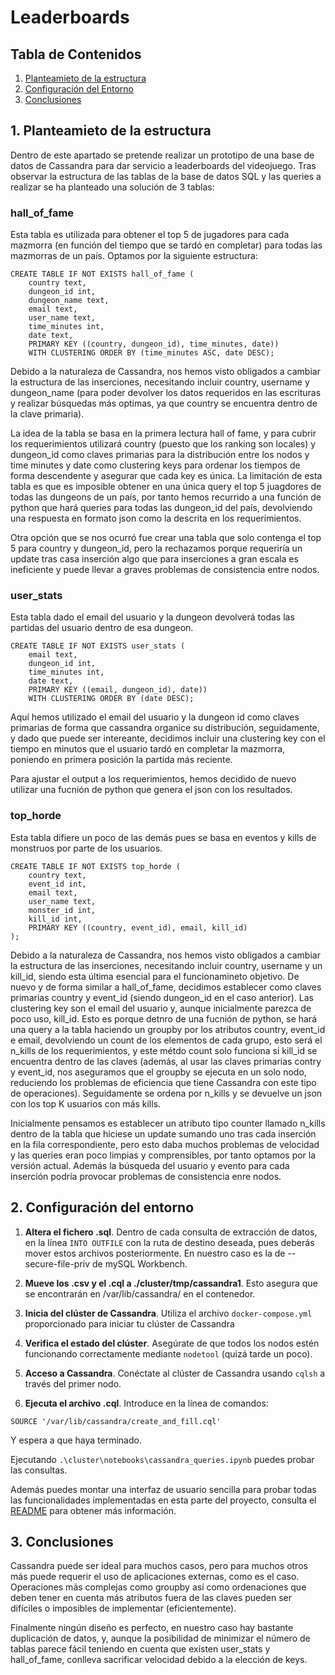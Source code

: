 # Leaderboards
## Tabla de Contenidos

1. [Planteamieto de la estructura](#planteamiento-estructura)
3. [Configuración del Entorno](#configuración-del-entorno)
4. [Conclusiones](#conclusiones)

## 1. Planteamieto de la estructura

Dentro de este apartado se pretende realizar un prototipo de una base de datos de Cassandra para dar servicio a leaderboards del videojuego. Tras observar la estructura de las tablas de la base de datos SQL y las queries a realizar se ha planteado una solución de 3 tablas:

### hall_of_fame
Esta tabla es utilizada para obtener el top 5 de jugadores para cada mazmorra (en función del tiempo que se tardó en completar) para todas las mazmorras de un país. Optamos por la siguiente estructura:
```
CREATE TABLE IF NOT EXISTS hall_of_fame (
    country text,
    dungeon_id int,
    dungeon_name text,
    email text,
    user_name text,
    time_minutes int,
    date text,
    PRIMARY KEY ((country, dungeon_id), time_minutes, date))
    WITH CLUSTERING ORDER BY (time_minutes ASC, date DESC);
```
Debido a la naturaleza de Cassandra, nos hemos visto obligados a cambiar la estructura de las inserciones, necesitando incluir country, username y dungeon_name (para poder devolver los datos requeridos en las escrituras y realizar búsquedas más optimas, ya que country se encuentra dentro de la clave primaria). 

La idea de la tabla se basa en la primera lectura hall of fame, y para cubrir los requerimientos utilizará country (puesto que los ranking son locales) y dungeon_id como claves primarias para la distribución entre los nodos y time minutes y date como clustering keys para ordenar los tiempos de forma descendente y asegurar que cada key es única. La limitación de esta tabla es que es imposible obtener en una única query el top 5 juagdores de todas las dungeons de un país, por tanto hemos recurrido a una función de python que hará queries para todas las dungeon_id del país, devolviendo una respuesta en formato json como la descrita en los requerimientos.

Otra opción que se nos ocurró fue crear una tabla que solo contenga el top 5 para country y dungeon_id, pero la rechazamos porque requeriría un update tras casa inserción algo que para inserciones a gran escala es ineficiente y puede llevar a graves problemas de consistencia entre nodos.

### user_stats
Esta tabla dado el email del usuario y la dungeon devolverá todas las partidas del usuario dentro de esa dungeon.
```
CREATE TABLE IF NOT EXISTS user_stats (
    email text,
    dungeon_id int,
    time_minutes int,
    date text,
    PRIMARY KEY ((email, dungeon_id), date))
    WITH CLUSTERING ORDER BY (date DESC);
```
Aquí hemos utilizado el email del usuario y la dungeon id como claves primarias de forma que cassandra organice su distribución, seguidamente, y dado que puede ser intereante, decidimos incluir una clustering key con el tiempo en minutos que el usuario tardó en completar la mazmorra, poniendo en primera posición la partida más reciente. 

Para ajustar el output a los requerimientos, hemos decidido de nuevo utilizar una fucnión de python que genera el json con los resultados.

### top_horde
Esta tabla difiere un poco de las demás pues se basa en eventos y kills de monstruos por parte de los usuarios.
```
CREATE TABLE IF NOT EXISTS top_horde (
    country text,
    event_id int,
    email text,
    user_name text,
    monster_id int,
    kill_id int,
    PRIMARY KEY ((country, event_id), email, kill_id)
);
```
Debido a la naturaleza de Cassandra, nos hemos visto obligados a cambiar la estructura de las inserciones, necesitando incluir country, username y un kill_id, siendo esta última esencial para el funcionamineto objetivo. De nuevo y de forma similar a hall_of_fame, decidimos establecer como claves primarias country y event_id (siendo dungeon_id en el caso anterior). Las clustering key son el email del usuario y, aunque inicialmente parezca de poco uso, kill_id. Esto es porque detnro de una fucnión de python, se hará una query a la tabla haciendo un groupby por los atributos country, event_id e email, devolviendo un count de los elementos de cada grupo, esto será el n_kills de los requerimientos, y este métdo count solo funciona si kill_id se encuentra dentro de las claves (además, al usar las claves primarias contry y event_id, nos aseguramos que el groupby se ejecuta en un solo nodo, reduciendo los problemas de eficiencia que tiene Cassandra con este tipo de operaciones). Seguidamente se ordena por n_kills y se devuelve un json con los top K usuarios con más kills.

Inicialmente pensamos es establecer un atributo tipo counter llamado n_kills dentro de la tabla que hiciese un update sumando uno tras cada inserción en la fila correspondiente, pero esto daba muchos problemas de velocidad y las queries eran poco limpias y comprensibles, por tanto optamos por la versión actual. Además la búsqueda del usuario y evento para cada inserción podría provocar problemas de consistencia enre nodos.


## 2. Configuración del entorno

1. **Altera el fichero .sql**. Dentro de cada consulta de extracción de datos, en la línea ```INTO OUTFILE``` con la ruta de destino deseada, pues deberás mover estos archivos posteriormente. En nuestro caso es la de --secure-file-priv de mySQL Workbench.

2. **Mueve los .csv y el .cql a ./cluster/tmp/cassandra1**. Esto asegura que se encontrarán en /var/lib/cassandra/ en el contenedor.

3. **Inicia del clúster de Cassandra**. Utiliza el archivo `docker-compose.yml`
    proporcionado para iniciar tu clúster de Cassandra
4. **Verifica el estado del clúster**. Asegúrate de que todos los nodos
    estén funcionando correctamente mediante `nodetool` (quizá tarde un
    poco).
5. **Acceso a Cassandra**. Conéctate al clúster de Cassandra usando
    `cqlsh` a través del primer nodo.
6. **Ejecuta el archivo .cql**. Introduce en la línea de comandos:
```
SOURCE '/var/lib/cassandra/create_and_fill.cql'
```
Y espera a que haya terminado.

Ejecutando `.\cluster\notebooks\cassandra_queries.ipynb` puedes probar las consultas.

Además puedes montar una interfaz de usuario sencilla para probar todas las funcionalidades implementadas en esta parte del proyecto, consulta el [README](../editor_niveles/README.md) para obtener más información.

## 3. Conclusiones

Cassandra puede ser ideal para muchos casos, pero para muchos otros más puede requerir el uso de aplicaciones externas, como es el caso. Operaciones más complejas como groupby así como ordenaciones que deben tener en cuenta más atributos fuera de las claves pueden ser difíciles o imposibles de implementar (eficientemente).

Finalmente ningún diseño es perfecto, en nuestro caso hay bastante duplicación de datos, y, aunque la posibilidad de minimizar el número de tablas parece fácil teniendo en cuenta que existen user_stats y hall_of_fame, conlleva sacrificar velocidad debido a la elección de keys.